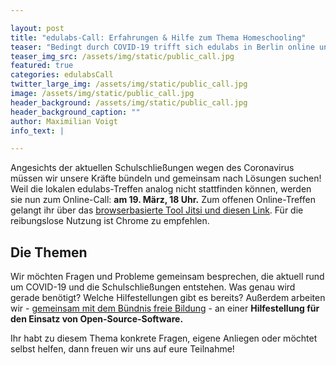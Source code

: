 ```yaml
---

layout: post
title: "edulabs-Call: Erfahrungen & Hilfe zum Thema Homeschooling"
teaser: "Bedingt durch COVID-19 trifft sich edulabs in Berlin online und öffnet das Meetup für alle."
teaser_img_src: /assets/img/static/public_call.jpg
featured: true
categories: edulabsCall
twitter_large_img: /assets/img/static/public_call.jpg
image: /assets/img/static/public_call.jpg
header_background: /assets/img/static/public_call.jpg
header_background_caption: ""
author: Maximilian Voigt
info_text: |

---
```


Angesichts der aktuellen Schulschließungen wegen des Coronavirus müssen wir unsere Kräfte bündeln und gemeinsam nach Lösungen suchen! Weil die lokalen edulabs-Treffen analog nicht stattfinden können, werden sie nun zum Online-Call: **am 19. März, 18 Uhr.** Zum offenen Online-Treffen gelangt ihr über das [browserbasierte Tool Jitsi und diesen Link](https://meet.jit.si/edulabsberlin). Für die reibungslose Nutzung ist Chrome zu empfehlen. 

## Die Themen
Wir möchten Fragen und Probleme gemeinsam besprechen, die aktuell rund um COVID-19 und die Schulschließungen entstehen. Was genau wird gerade benötigt? Welche Hilfestellungen gibt es bereits? Außerdem arbeiten wir - [gemeinsam mit dem Bündnis freie Bildung](https://buendnis-freie-bildung.de/2020/03/17/offene-angebote-corona/) - an einer **Hilfestellung für den Einsatz von Open-Source-Software.** 

Ihr habt zu diesem Thema konkrete Fragen, eigene Anliegen oder möchtet selbst helfen, dann freuen wir uns auf eure Teilnahme!
  